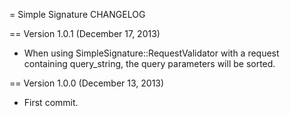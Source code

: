 = Simple Signature CHANGELOG

== Version 1.0.1 (December 17, 2013)

- When using SimpleSignature::RequestValidator with a request containing query_string, the query parameters will be sorted.

== Version 1.0.0 (December 13, 2013)

- First commit.
